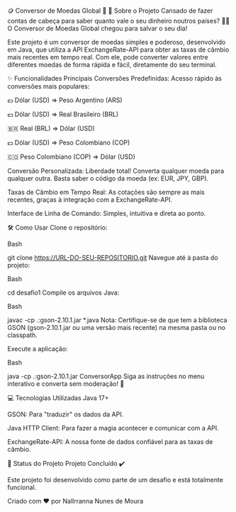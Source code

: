 🪙 Conversor de Moedas Global 🚀
🎯 Sobre o Projeto
Cansado de fazer contas de cabeça para saber quanto vale o seu dinheiro noutros países? 😵‍💫 O Conversor de Moedas Global chegou para salvar o seu dia!

Este projeto é um conversor de moedas simples e poderoso, desenvolvido em Java, que utiliza a API ExchangeRate-API para obter as taxas de câmbio mais recentes em tempo real. Com ele, pode converter valores entre diferentes moedas de forma rápida e fácil, diretamente do seu terminal.

✨ Funcionalidades Principais
Conversões Predefinidas: Acesso rápido às conversões mais populares:

💵 Dólar (USD) => Peso Argentino (ARS)

💵 Dólar (USD) => Real Brasileiro (BRL)

🇧🇷 Real (BRL) => Dólar (USD)

💵 Dólar (USD) => Peso Colombiano (COP)

🇨🇴 Peso Colombiano (COP) => Dólar (USD)

Conversão Personalizada: Liberdade total! Converta qualquer moeda para qualquer outra. Basta saber o código da moeda (ex: EUR, JPY, GBP).

Taxas de Câmbio em Tempo Real: As cotações são sempre as mais recentes, graças à integração com a ExchangeRate-API.

Interface de Linha de Comando: Simples, intuitiva e direta ao ponto.

🛠️ Como Usar
Clone o repositório:

Bash

git clone https://URL-DO-SEU-REPOSITORIO.git
Navegue até à pasta do projeto:

Bash

cd desafio1
Compile os arquivos Java:

Bash

javac -cp .:gson-2.10.1.jar *.java
Nota: Certifique-se de que tem a biblioteca GSON (gson-2.10.1.jar ou uma versão mais recente) na mesma pasta ou no classpath.

Execute a aplicação:

Bash

java -cp .:gson-2.10.1.jar ConversorApp
Siga as instruções no menu interativo e converta sem moderação! 🎉

💻 Tecnologias Utilizadas
Java 17+

GSON: Para "traduzir" os dados da API.

Java HTTP Client: Para fazer a magia acontecer e comunicar com a API.

ExchangeRate-API: A nossa fonte de dados confiável para as taxas de câmbio.

🚧 Status do Projeto
Projeto Concluído ✔️

Este projeto foi desenvolvido como parte de um desafio e está totalmente funcional.

Criado com ❤️ por Nallrranna Nunes de Moura
